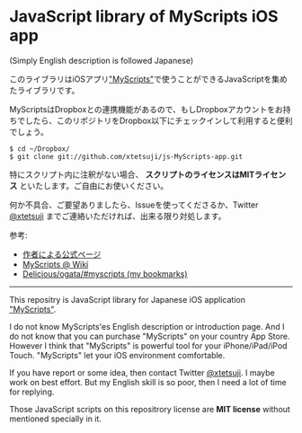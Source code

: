 JavaScript library of MyScripts iOS app
=======================================

(Simply English description is followed Japanese)

このライブラリはiOSアプリ["MyScripts"](http://unitkay.wordpress.com/myscripts/)で使うことができるJavaScriptを集めたライブラリです。

MyScriptsはDropboxとの連携機能があるので、もしDropboxアカウントをお持ちでしたら、このリポジトリをDropbox以下にチェックインして利用すると便利でしょう。
    
    $ cd ~/Dropbox/
    $ git clone git://github.com/xtetsuji/js-MyScripts-app.git

特にスクリプト内に注釈がない場合、 **スクリプトのライセンスはMITライセンス** といたします。ご自由にお使いください。

何か不具合、ご要望ありましたら、Issueを使ってくださるか、Twitter [@xtetsuji](https://twitter.com/xtetsuji) までご連絡いただければ、出来る限り対処します。

参考:

- [作者による公式ページ](http://unitkay.wordpress.com/myscripts/)
- [MyScripts @ Wiki](http://www51.atwiki.jp/myscripts/)
- [Delicious/ogata/#myscripts (my bookmarks)](http://delicious.com/ogata/myscripts)

----

This repositry is JavaScript library for Japanese iOS application ["MyScripts"](http://unitkay.wordpress.com/myscripts/).

I do not know MyScripts'es English description or introduction page. And I do not know that you can purchase "MyScripts" on your country App Store. However I think that "MyScripts" is powerful tool for your iPhone/iPad/iPod Touch. "MyScripts" let your iOS environment comfortable.

If you have report or some idea, then contact Twitter [@xtetsuji](https://twitter.com/xtetsuji). I maybe work on best effort. But my English skill is so poor, then I need a lot of time for replying.

Those JavaScript scripts on this repositrory license are **MIT license** without mentioned specially in it.

